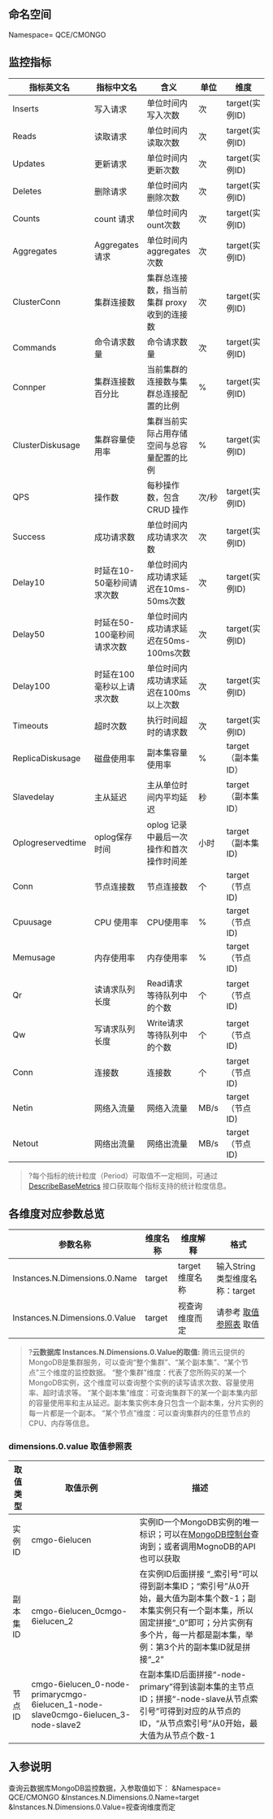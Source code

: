 ﻿## 命名空间
Namespace= QCE/CMONGO

## 监控指标

| 指标英文名             | 指标中文名 | 含义                       | 单位   | 维度 |
| ----------------- | ------------------------ | ---- | ----- | ----------------- |
| Inserts           | 写入请求       | 单位时间内写入次数                | 次    | target(实例ID)     |
| Reads             | 读取请求         | 单位时间内读取次数                | 次    | target(实例ID) |
| Updates           | 更新请求       | 单位时间内更新次数                | 次    | target(实例ID)         |
| Deletes           | 删除请求       | 单位时间内删除次数                | 次    | target(实例ID)         |
| Counts            | count 请求    | 单位时间内ount次数              | 次    | target(实例ID)         |
| Aggregates        | Aggregates 请求 | 单位时间内aggregates次数        | 次    | target(实例ID)         |
| ClusterConn | 集群连接数 | 集群总连接数，指当前集群 proxy 收到的连接数 | 次 | target(实例ID) |
| Commands | 命令请求数量 | 命令请求数量 | 次 | target(实例ID) |
| Connper | 集群连接数百分比 | 当前集群的连接数与集群总连接配置的比例 | % | target(实例ID) |
| ClusterDiskusage | 集群容量使用率 | 集群当前实际占用存储空间与总容量配置的比例 | %    | target(实例ID)         |
| QPS | 操作数 | 每秒操作数，包含 CRUD 操作 | 次/秒 | target(实例ID) |
| Success           | 成功请求数    | 单位时间内成功请求次数              | 次    | target(实例ID)         |
| Delay10          | 时延在10-50毫秒间请求次数 | 单位时间内成功请求延迟在10ms-50ms次数  | 次    | target(实例ID)         |
| Delay50          | 时延在50-100毫秒间请求次数 | 单位时间内成功请求延迟在50ms-100ms次数 | 次    | target(实例ID)         |
| Delay100         | 时延在100毫秒以上请求次数 | 单位时间内成功请求延迟在100ms以上次数    | 次    | target(实例ID)         |
| Timeouts | 超时次数 | 执行时间超时的请求数 | 次 | target(实例ID) |
| ReplicaDiskusage | 磁盘使用率 | 副本集容量使用率                 | %    | target（副本集ID）        |
| Slavedelay        | 主从延迟    | 主从单位时间内平均延迟              | 秒    | target（副本集ID）  |
| Oplogreservedtime | oplog保存时间 | oplog 记录中最后一次操作和首次操作时间差 | 小时 | target（副本集ID) |
| Conn | 节点连接数 | 节点连接数 | 个 | target（节点ID) |
| Cpuusage          | CPU 使用率   | CPU使用率                   | %    | target（节点ID)         |
| Memusage          | 内存使用率     | 内存使用率               | %    | target（节点ID)         |
| Qr                | 读请求队列长度       | Read请求等待队列中的个数           | 个    | target（节点ID)         |
| Qw                | 写请求队列长度       | Write请求等待队列中的个数          | 个    | target（节点ID)         |
| Conn              | 连接数           | 连接数                      | 个    | target（节点ID)         |
| Netin             | 网络入流量        | 网络入流量                    | MB/s | target（节点ID)         |
| Netout            | 网络出流量       | 网络出流量                    | MB/s | target（节点ID)         |

> ?每个指标的统计粒度（Period）可取值不一定相同，可通过 [DescribeBaseMetrics](https://cloud.tencent.com/document/product/248/30351) 接口获取每个指标支持的统计粒度信息。

## 各维度对应参数总览

| 参数名称               | 维度名称             | 维度解释          | 格式                            |
| ------------------ | ---------------- | ------------- | ----------------------------- |
| Instances.N.Dimensions.0.Name  | target                | target维度名称   | 输入String类型维度名称：target    |
| Instances.N.Dimensions.0.Value | target               | 视查询维度而定       | 请参考 [取值参照表](#dimensions.0.value-.E5.8F.96.E5.80.BC.E5.8F.82.E7.85.A7.E8.A1.A8) 取值        |


>?**云数据库 Instances.N.Dimensions.0.Value的取值:**
腾讯云提供的MongoDB是集群服务，可以查询“整个集群”、“某个副本集”、“某个节点”三个维度的监控数据。
“整个集群”维度：代表了您所购买的某一个MongoDB实例，这个维度可以查询整个实例的读写请求次数、容量使用率、超时请求等。
“某个副本集”维度：可查询集群下的某一个副本集内部的容量使用率和主从延迟。副本集实例本身只包含一个副本集，分片实例的每一片都是一个副本。
“某个节点”维度：可以查询集群内的任意节点的CPU、内存等信息。

### dimensions.0.value 取值参照表

| 取值类型 | 取值示例                                                     | 描述                                                         |
| -------- | ------------------------------------------------------------ | ------------------------------------------------------------ |
| 实例ID   | cmgo-6ielucen                                                | 实例ID一个MongoDB实例的唯一标识；可以在[MongoDB控制台](https://console.cloud.tencent.com/mongodb)查询到；或者调用MognoDB的API也可以获取 |
| 副本集ID | cmgo-6ielucen_0cmgo-6ielucen_2                               | 在实例ID后面拼接 “_索引号”可以得到副本集ID；“索引号”从0开始，最大值为副本集个数-1；副本集实例只有一个副本集，所以固定拼接“_0”即可；分片实例有多个片，每一片都是副本集，举例：第3个片的副本集ID就是拼接“_2” |
| 节点ID   | cmgo-6ielucen_0-node-primarycmgo-6ielucen_1-node-slave0cmgo-6ielucen_3-node-slave2 | 在副本集ID后面拼接“-node-primary”得到该副本集的主节点ID；拼接“-node-slave从节点索引号”可得到对应的从节点的ID，“从节点索引号”从0开始，最大值为从节点个数-1 |

##  入参说明

查询云数据库MongoDB监控数据，入参取值如下：
&Namespace= QCE/CMONGO
&Instances.N.Dimensions.0.Name=target
&Instances.N.Dimensions.0.Value=视查询维度而定 

